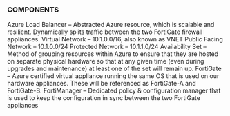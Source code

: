 ### COMPONENTS
Azure Load Balancer – Abstracted Azure resource, which is scalable and resilient. Dynamically splits traffic between the two FortiGate firewall appliances.
Virtual Network – 10.1.0.0/16, also known as VNET
Public Facing Network – 10.1.0.0/24
Protected Network – 10.1.1.0/24
Availability Set – Method of grouping resources within Azure to ensure that they are hosted on separate physical hardware so that at any given time
(even during upgrades and maintenance) at least one of the set will remain up.
FortiGate – Azure certified virtual appliance running the same OS that is used on our hardware appliances. These will be referenced as FortiGate-A and FortiGate-B.
FortiManager – Dedicated policy & configuration manager that is used to keep the configuration in sync between the two FortiGate appliances